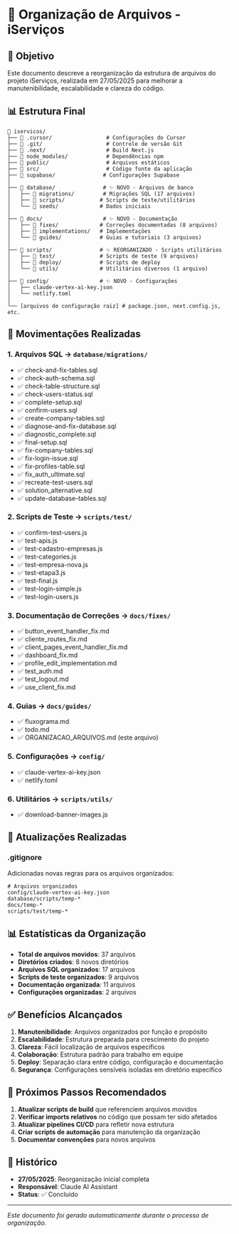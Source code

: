 # 📁 Organização de Arquivos - iServiços

## 🎯 Objetivo
Este documento descreve a reorganização da estrutura de arquivos do projeto iServiços, realizada em 27/05/2025 para melhorar a manutenibilidade, escalabilidade e clareza do código.

## 📊 Estrutura Final

```
📁 iservicos/
├── 📁 .cursor/                 # Configurações do Cursor
├── 📁 .git/                    # Controle de versão Git
├── 📁 .next/                   # Build Next.js
├── 📁 node_modules/            # Dependências npm
├── 📁 public/                  # Arquivos estáticos
├── 📁 src/                     # Código fonte da aplicação
├── 📁 supabase/               # Configurações Supabase
│
├── 📁 database/               # ✨ NOVO - Arquivos de banco
│   ├── 📁 migrations/         # Migrações SQL (17 arquivos)
│   ├── 📁 scripts/           # Scripts de teste/utilitários
│   └── 📁 seeds/             # Dados iniciais
│
├── 📁 docs/                   # ✨ NOVO - Documentação
│   ├── 📁 fixes/             # Correções documentadas (8 arquivos)
│   ├── 📁 implementations/   # Implementações
│   └── 📁 guides/            # Guias e tutoriais (3 arquivos)
│
├── 📁 scripts/               # ✨ REORGANIZADO - Scripts utilitários
│   ├── 📁 test/              # Scripts de teste (9 arquivos)
│   ├── 📁 deploy/            # Scripts de deploy
│   └── 📁 utils/             # Utilitários diversos (1 arquivo)
│
├── 📁 config/                # ✨ NOVO - Configurações
│   ├── claude-vertex-ai-key.json
│   └── netlify.toml
│
└── [arquivos de configuração raiz] # package.json, next.config.js, etc.
```

## 🔄 Movimentações Realizadas

### 1. Arquivos SQL → `database/migrations/`
- ✅ check-and-fix-tables.sql
- ✅ check-auth-schema.sql
- ✅ check-table-structure.sql
- ✅ check-users-status.sql
- ✅ complete-setup.sql
- ✅ confirm-users.sql
- ✅ create-company-tables.sql
- ✅ diagnose-and-fix-database.sql
- ✅ diagnostic_complete.sql
- ✅ final-setup.sql
- ✅ fix-company-tables.sql
- ✅ fix-login-issue.sql
- ✅ fix-profiles-table.sql
- ✅ fix_auth_ultimate.sql
- ✅ recreate-test-users.sql
- ✅ solution_alternative.sql
- ✅ update-database-tables.sql

### 2. Scripts de Teste → `scripts/test/`
- ✅ confirm-test-users.js
- ✅ test-apis.js
- ✅ test-cadastro-empresas.js
- ✅ test-categories.js
- ✅ test-empresa-nova.js
- ✅ test-etapa3.js
- ✅ test-final.js
- ✅ test-login-simple.js
- ✅ test-login-users.js

### 3. Documentação de Correções → `docs/fixes/`
- ✅ button_event_handler_fix.md
- ✅ cliente_routes_fix.md
- ✅ client_pages_event_handler_fix.md
- ✅ dashboard_fix.md
- ✅ profile_edit_implementation.md
- ✅ test_auth.md
- ✅ test_logout.md
- ✅ use_client_fix.md

### 4. Guias → `docs/guides/`
- ✅ fluxograma.md
- ✅ todo.md
- ✅ ORGANIZACAO_ARQUIVOS.md (este arquivo)

### 5. Configurações → `config/`
- ✅ claude-vertex-ai-key.json
- ✅ netlify.toml

### 6. Utilitários → `scripts/utils/`
- ✅ download-banner-images.js

## 📝 Atualizações Realizadas

### .gitignore
Adicionadas novas regras para os arquivos organizados:
```gitignore
# Arquivos organizados
config/claude-vertex-ai-key.json
database/scripts/temp-*
docs/temp-*
scripts/test/temp-*
```

## 📊 Estatísticas da Organização

- **Total de arquivos movidos**: 37 arquivos
- **Diretórios criados**: 8 novos diretórios
- **Arquivos SQL organizados**: 17 arquivos
- **Scripts de teste organizados**: 9 arquivos
- **Documentação organizada**: 11 arquivos
- **Configurações organizadas**: 2 arquivos

## ✅ Benefícios Alcançados

1. **Manutenibilidade**: Arquivos organizados por função e propósito
2. **Escalabilidade**: Estrutura preparada para crescimento do projeto
3. **Clareza**: Fácil localização de arquivos específicos
4. **Colaboração**: Estrutura padrão para trabalho em equipe
5. **Deploy**: Separação clara entre código, configuração e documentação
6. **Segurança**: Configurações sensíveis isoladas em diretório específico

## 🚀 Próximos Passos Recomendados

1. **Atualizar scripts de build** que referenciem arquivos movidos
2. **Verificar imports relativos** no código que possam ter sido afetados
3. **Atualizar pipelines CI/CD** para refletir nova estrutura
4. **Criar scripts de automação** para manutenção da organização
5. **Documentar convenções** para novos arquivos

## 📅 Histórico

- **27/05/2025**: Reorganização inicial completa
- **Responsável**: Claude AI Assistant
- **Status**: ✅ Concluído

---

*Este documento foi gerado automaticamente durante o processo de organização.*
